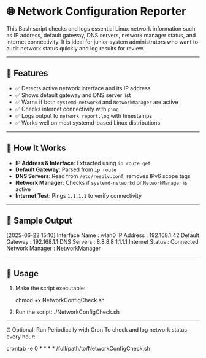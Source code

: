 # 🌐 Network Configuration Reporter

This Bash script checks and logs essential Linux network information such as IP address, default gateway, DNS servers, network manager status, and internet connectivity. It is ideal for junior system administrators who want to audit network status quickly and log results for review.

---

## 📌 Features

- ✅ Detects active network interface and its IP address  
- ✅ Shows default gateway and DNS server list  
- ✅ Warns if both `systemd-networkd` and `NetworkManager` are active  
- ✅ Checks internet connectivity with `ping`  
- ✅ Logs output to `network_report.log` with timestamps  
- ✅ Works well on most systemd-based Linux distributions

---

## 🔧 How It Works

- **IP Address & Interface**: Extracted using `ip route get`
- **Default Gateway**: Parsed from `ip route`
- **DNS Servers**: Read from `/etc/resolv.conf`, removes IPv6 scope tags
- **Network Manager**: Checks if `systemd-networkd` or `NetworkManager` is active
- **Internet Test**: Pings `1.1.1.1` to verify connectivity

---

## 📄 Sample Output

[2025-06-22 15:10]
Interface Name : wlan0
IP Address : 192.168.1.42
Default Gateway : 192.168.1.1
DNS Servers : 8.8.8.8 1.1.1.1
Internet Status : Connected
Network Manager : NetworkManager

---

## 🚀 Usage

1. Make the script executable:

   chmod +x NetworkConfigCheck.sh

2. Run the script:
   ./NetworkConfigCheck.sh

---

⏰ Optional: Run Periodically with Cron
To check and log network status every hour:

crontab -e
0 * * * * /full/path/to/NetworkConfigCheck.sh
